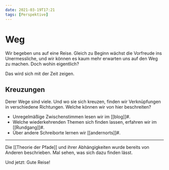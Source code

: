 ```yaml
---
date: 2021-03-19T17:21
tags: [Perspektive]
---
```


# Weg

Wir begeben uns auf eine Reise. Gleich zu Beginn wächst die Vorfreude ins Unermessliche, und wir können es kaum mehr erwarten uns auf den Weg zu machen. Doch wohin eigentlich?

Das wird sich mit der Zeit zeigen.

## Kreuzungen

Derer Wege sind viele. Und wo sie sich kreuzen, finden wir Verknüpfungen in verschiedene Richtungen. Welche können wir von hier beschreiten?

- Unregelmäßige Zwischenstimmen lesen wir im [[blog]]#.
- Welche wiederkehrenden Themen sich finden lassen, erfahren wir im [[Rundgang]]#.
- Über andere Schreiborte lernen wir [[andernorts]]#.

---

Die [[Theorie der Pfade]] und ihrer Abhängigkeiten wurde bereits von Anderen beschrieben. Mal sehen, was sich dazu finden lässt.

Und jetzt: Gute Reise!